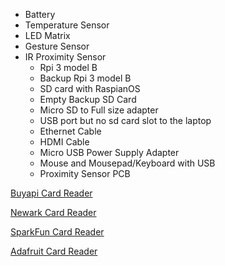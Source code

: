 - Battery 
- Temperature Sensor
- LED Matrix
- Gesture Sensor
- IR Proximity Sensor
  - Rpi 3 model B
  - Backup Rpi 3 model B 
  - SD card with RaspianOS
  - Empty Backup SD Card
  - Micro SD to Full size adapter
  - USB port but no sd card slot to the laptop
  - Ethernet Cable
  - HDMI Cable
  - Micro USB Power Supply Adapter
  - Mouse and Mousepad/Keyboard with USB
  - Proximity Sensor PCB

[Buyapi Card Reader](https://buyapi.ca/product/usb-2-0-keychain-micro-sd-card-reader)  

[Newark Card Reader](https://newark.com/integral/incrmsdminiusb/usb-micro-sd-microsdhc-reader/dp/78AH1765?st=sd%20card%20reader)  

[SparkFun Card Reader](https://digikey.ca/en/products/detail/sparkfun-electronics/COM-13004/6161756)  

[Adafruit Card Reader](https://digikey.ca/en/products/detail/adafruit-industries-llc/939/6827045)  
